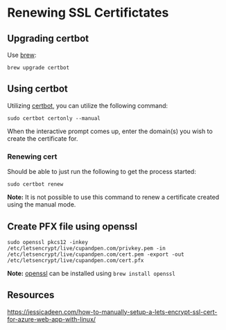 # Renewing SSL Certifictates

## Upgrading certbot
Use [brew](https://brew.sh/):
```
brew upgrade certbot
```

## Using certbot
Utilizing [certbot](https://certbot.eff.org/), you can utilize the following command:
```
sudo certbot certonly --manual
```

When the interactive prompt comes up, enter the domain(s) you wish to create the certificate for.

### Renewing cert
Should be able to just run the following to get the process started:
```
sudo certbot renew
```

**Note:** It is not possible to use this command to renew a certificate created using the manual mode.

## Create PFX file using openssl
```
sudo openssl pkcs12 -inkey /etc/letsencrypt/live/cupandpen.com/privkey.pem -in /etc/letsencrypt/live/cupandpen.com/cert.pem -export -out /etc/letsencrypt/live/cupandpen.com/cert.pfx
```

**Note:** [openssl](https://www.openssl.org/) can be installed using `brew install openssl`

## Resources
https://jessicadeen.com/how-to-manually-setup-a-lets-encrypt-ssl-cert-for-azure-web-app-with-linux/
